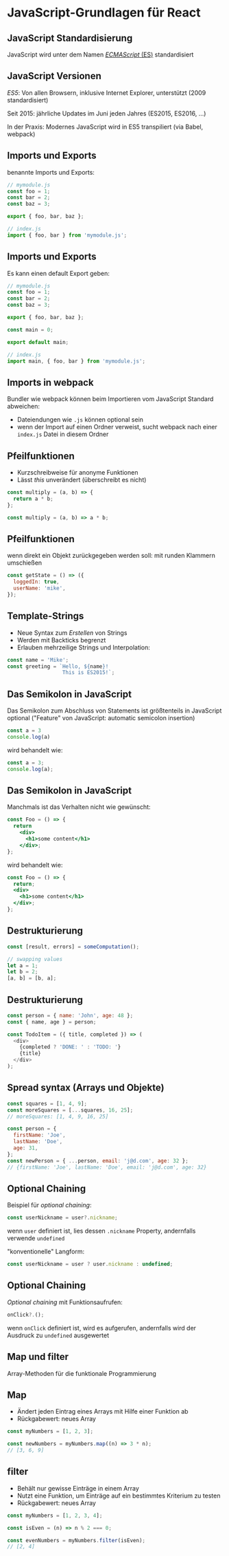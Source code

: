 # JavaScript-Grundlagen für React

## JavaScript Standardisierung

JavaScript wird unter dem Namen [_ECMAScript_ (ES)](https://www.ecma-international.org/ecma-262/) standardisiert

## JavaScript Versionen

_ES5_: Von allen Browsern, inklusive Internet Explorer, unterstützt (2009 standardisiert)

Seit 2015: jährliche Updates im Juni jeden Jahres (ES2015, ES2016, ...)

In der Praxis: Modernes JavaScript wird in ES5 transpiliert (via Babel, webpack)

## Imports und Exports

benannte Imports und Exports:

```js
// mymodule.js
const foo = 1;
const bar = 2;
const baz = 3;

export { foo, bar, baz };
```

```js
// index.js
import { foo, bar } from 'mymodule.js';
```

## Imports und Exports

Es kann einen default Export geben:

```js
// mymodule.js
const foo = 1;
const bar = 2;
const baz = 3;

export { foo, bar, baz };

const main = 0;

export default main;
```

```js
// index.js
import main, { foo, bar } from 'mymodule.js';
```

## Imports in webpack

Bundler wie webpack können beim Importieren vom JavaScript Standard abweichen:

- Dateiendungen wie `.js` können optional sein
- wenn der Import auf einen Ordner verweist, sucht webpack nach einer `index.js` Datei in diesem Ordner

## Pfeilfunktionen

- Kurzschreibweise für anonyme Funktionen
- Lässt _this_ unverändert (überschreibt es nicht)

```js
const multiply = (a, b) => {
  return a * b;
};

const multiply = (a, b) => a * b;
```

## Pfeilfunktionen

wenn direkt ein Objekt zurückgegeben werden soll: mit runden Klammern umschießen

```js
const getState = () => ({
  loggedIn: true,
  userName: 'mike',
});
```

## Template-Strings

- Neue Syntax zum _Erstellen_ von Strings
- Werden mit Backticks begrenzt
- Erlauben mehrzeilige Strings und Interpolation:

```js
const name = 'Mike';
const greeting = `Hello, ${name}!
                  This is ES2015!`;
```

## Das Semikolon in JavaScript

Das Semikolon zum Abschluss von Statements ist größtenteils in JavaScript optional ("Feature" von JavaScript: automatic semicolon insertion)

<!-- prettier-ignore -->
```js
const a = 3
console.log(a)
```

wird behandelt wie:

```js
const a = 3;
console.log(a);
```

## Das Semikolon in JavaScript

Manchmals ist das Verhalten nicht wie gewünscht:

<!-- prettier-ignore -->
```jsx
const Foo = () => {
  return
    <div>
      <h1>some content</h1>
    </div>;
};
```

wird behandelt wie:

```jsx
const Foo = () => {
  return;
  <div>
    <h1>some content</h1>
  </div>;
};
```

## Destrukturierung

```js
const [result, errors] = someComputation();

// swapping values
let a = 1;
let b = 2;
[a, b] = [b, a];
```

## Destrukturierung

```js
const person = { name: 'John', age: 48 };
const { name, age } = person;

const TodoItem = ({ title, completed }) => (
  <div>
    {completed ? 'DONE: ' : 'TODO: '}
    {title}
  </div>
);
```

## Spread syntax (Arrays und Objekte)

```js
const squares = [1, 4, 9];
const moreSquares = [...squares, 16, 25];
// moreSquares: [1, 4, 9, 16, 25]
```

```js
const person = {
  firstName: 'Joe',
  lastName: 'Doe',
  age: 31,
};
const newPerson = { ...person, email: 'j@d.com', age: 32 };
// {firstName: 'Joe', lastName: 'Doe', email: 'j@d.com', age: 32}
```

## Optional Chaining

Beispiel für _optional chaining_:

```js
const userNickname = user?.nickname;
```

wenn `user` definiert ist, lies dessen `.nickname` Property, andernfalls verwende `undefined`

"konventionelle" Langform:

```js
const userNickname = user ? user.nickname : undefined;
```

## Optional Chaining

_Optional chaining_ mit Funktionsaufrufen:

```js
onClick?.();
```

wenn `onClick` definiert ist, wird es aufgerufen, andernfalls wird der Ausdruck zu `undefined` ausgewertet

## Map und filter

Array-Methoden für die funktionale Programmierung

## Map

- Ändert jeden Eintrag eines Arrays mit Hilfe einer Funktion ab
- Rückgabewert: neues Array

```js
const myNumbers = [1, 2, 3];

const newNumbers = myNumbers.map((n) => 3 * n);
// [3, 6, 9]
```

## filter

- Behält nur gewisse Einträge in einem Array
- Nutzt eine Funktion, um Einträge auf ein bestimmtes Kriterium zu testen
- Rückgabewert: neues Array

```js
const myNumbers = [1, 2, 3, 4];

const isEven = (n) => n % 2 === 0;

const evenNumbers = myNumbers.filter(isEven);
// [2, 4]
```
